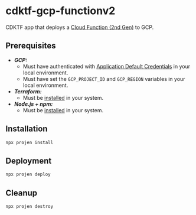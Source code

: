 # cdktf-gcp-functionv2

CDKTF app that deploys a [Cloud Function (2nd Gen)](https://cloud.google.com/blog/products/serverless/cloud-functions-2nd-generation-now-generally-available) to GCP.

## Prerequisites

- **_GCP:_**
  - Must have authenticated with [Application Default Credentials](https://registry.terraform.io/providers/hashicorp/google/latest/docs/guides/provider_reference#running-terraform-on-your-workstation) in your local environment.
  - Must have set the `GCP_PROJECT_ID` and `GCP_REGION` variables in your local environment.
- **_Terraform:_**
  - Must be [installed](https://developer.hashicorp.com/terraform/tutorials/aws-get-started/install-cli#install-terraform) in your system.
- **_Node.js + npm:_**
  - Must be [installed](https://docs.npmjs.com/downloading-and-installing-node-js-and-npm) in your system.

## Installation

```sh
npx projen install
```

## Deployment

```sh
npx projen deploy
```

## Cleanup

```sh
npx projen destroy
```
